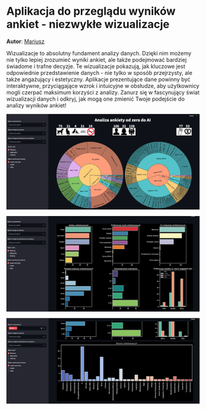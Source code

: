 
# Aplikacja do przeglądu wyników ankiet - niezwykłe wizualizacje

**Autor**: [Mariusz](/od-zera-do-ai-portfolio/uczestnicy/mariusz)

Wizualizacje to absolutny fundament analizy danych. Dzięki nim możemy nie tylko lepiej zrozumieć wyniki ankiet, ale także podejmować bardziej świadome i trafne decyzje. Te wizualizacje pokazują, jak kluczowe jest odpowiednie przedstawienie danych - nie tylko w sposób przejrzysty, ale także angażujący i estetyczny. Aplikacje prezentujące dane powinny być interaktywne, przyciągające wzrok i intuicyjne w obsłudze, aby użytkownicy mogli czerpać maksimum korzyści z analizy. Zanurz się w fascynujący świat wizualizacji danych i odkryj, jak mogą one zmienić Twoje podejście do analizy wyników ankiet!

![](./app_1.png)

![](./app_2.png)

![](./app_3.png)
